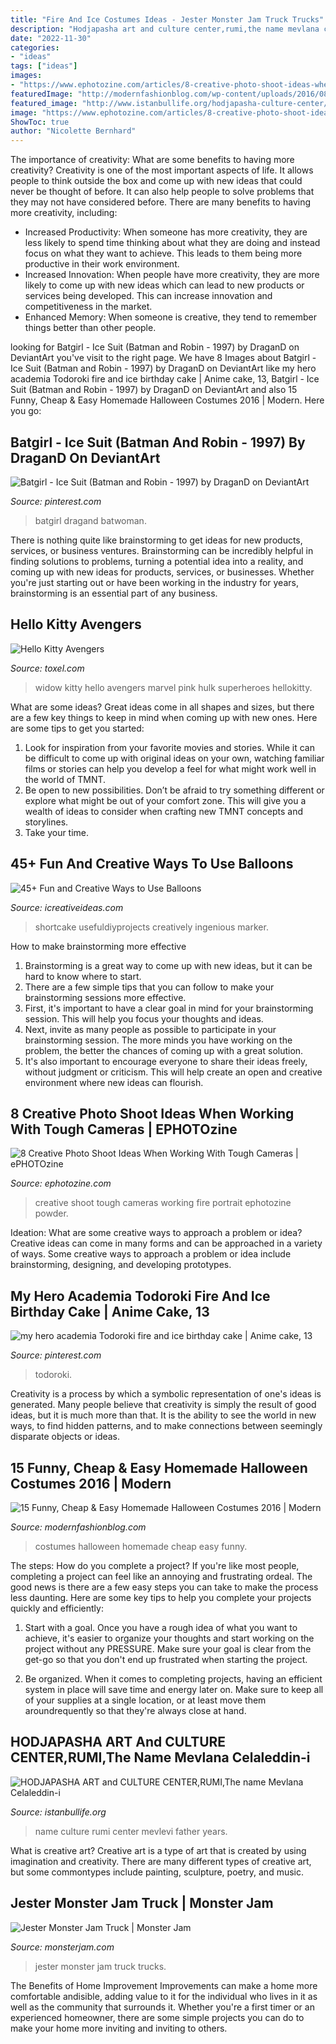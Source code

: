 ```yaml
---
title: "Fire And Ice Costumes Ideas - Jester Monster Jam Truck Trucks"
description: "Hodjapasha art and culture center,rumi,the name mevlana celaleddin-i"
date: "2022-11-30"
categories:
- "ideas"
tags: ["ideas"]
images:
- "https://www.ephotozine.com/articles/8-creative-photo-shoot-ideas-when-working-with-tough-cameras--28747/images/COOPH_Leo_Rosas_012.jpg"
featuredImage: "http://modernfashionblog.com/wp-content/uploads/2016/08/15-Funny-Cheap-Easy-Homemade-Halloween-Costumes-2016-11.jpg"
featured_image: "http://www.istanbullife.org/hodjapasha-culture-center/hodjapasha-dervish-show5-small.jpg"
image: "https://www.ephotozine.com/articles/8-creative-photo-shoot-ideas-when-working-with-tough-cameras--28747/images/COOPH_Leo_Rosas_012.jpg"
ShowToc: true
author: "Nicolette Bernhard"
---
```



The importance of creativity: What are some benefits to having more creativity?
Creativity is one of the most important aspects of life. It allows people to think outside the box and come up with new ideas that could never be thought of before. It can also help people to solve problems that they may not have considered before. There are many benefits to having more creativity, including: 
- Increased Productivity: When someone has more creativity, they are less likely to spend time thinking about what they are doing and instead focus on what they want to achieve. This leads to them being more productive in their work environment. 
- Increased Innovation: When people have more creativity, they are more likely to come up with new ideas which can lead to new products or services being developed. This can increase innovation and competitiveness in the market. 
- Enhanced Memory: When someone is creative, they tend to remember things better than other people.

	

		
looking for Batgirl - Ice Suit (Batman and Robin - 1997) by DraganD on DeviantArt you've visit to the right page. We have 8 Images about Batgirl - Ice Suit (Batman and Robin - 1997) by DraganD on DeviantArt like my hero academia Todoroki fire and ice birthday cake | Anime cake, 13, Batgirl - Ice Suit (Batman and Robin - 1997) by DraganD on DeviantArt and also 15 Funny, Cheap &amp; Easy Homemade Halloween Costumes 2016 | Modern. Here you go:
		
    
## Batgirl - Ice Suit (Batman And Robin - 1997) By DraganD On DeviantArt

<img loading=lazy src="https://i.pinimg.com/736x/49/18/76/49187647725df81bbd5f462978754480.jpg" onerror="this.onerror=null;this.src='https://tse4.mm.bing.net/th?id=OIP.LyYiNZbwaSiz1An7ZCLKzgHaJ5&amp;pid=15.1';" alt="Batgirl - Ice Suit (Batman and Robin - 1997) by DraganD on DeviantArt">

_Source: pinterest.com_

>batgirl dragand batwoman. 

	

There is nothing quite like brainstorming to get ideas for new products, services, or business ventures. Brainstorming can be incredibly helpful in finding solutions to problems, turning a potential idea into a reality, and coming up with new ideas for products, services, or businesses. Whether you're just starting out or have been working in the industry for years, brainstorming is an essential part of any business.

    
## Hello Kitty Avengers

<img loading=lazy src="http://www.toxel.com/wp-content/uploads/2014/09/kittyavangers09.jpg" onerror="this.onerror=null;this.src='https://tse2.mm.bing.net/th?id=OIP.sSawoH3mrZ_GTN-7daDqmwHaI9&amp;pid=15.1';" alt="Hello Kitty Avengers">

_Source: toxel.com_

>widow kitty hello avengers marvel pink hulk superheroes hellokitty. 

	

What are some ideas?
Great ideas come in all shapes and sizes, but there are a few key things to keep in mind when coming up with new ones. Here are some tips to get you started: 
1. Look for inspiration from your favorite movies and stories. While it can be difficult to come up with original ideas on your own, watching familiar films or stories can help you develop a feel for what might work well in the world of TMNT. 
2. Be open to new possibilities. Don’t be afraid to try something different or explore what might be out of your comfort zone. This will give you a wealth of ideas to consider when crafting new TMNT concepts and storylines. 
3. Take your time.

    
## 45+ Fun And Creative Ways To Use Balloons

<img loading=lazy src="https://www.icreativeideas.com/wp-content/uploads/2014/06/balloon35.jpg" onerror="this.onerror=null;this.src='https://tse3.mm.bing.net/th?id=OIP.D6xz_kaYiA_jnZoWE1zYmAAAAA&amp;pid=15.1';" alt="45+ Fun and Creative Ways to Use Balloons">

_Source: icreativeideas.com_

>shortcake usefuldiyprojects creatively ingenious marker. 

	

How to make brainstorming more effective
1. Brainstorming is a great way to come up with new ideas, but it can be hard to know where to start.
2. There are a few simple tips that you can follow to make your brainstorming sessions more effective.
3. First, it's important to have a clear goal in mind for your brainstorming session. This will help you focus your thoughts and ideas.
4. Next, invite as many people as possible to participate in your brainstorming session. The more minds you have working on the problem, the better the chances of coming up with a great solution.
5. It's also important to encourage everyone to share their ideas freely, without judgment or criticism. This will help create an open and creative environment where new ideas can flourish.

    
## 8 Creative Photo Shoot Ideas When Working With Tough Cameras | EPHOTOzine

<img loading=lazy src="https://www.ephotozine.com/articles/8-creative-photo-shoot-ideas-when-working-with-tough-cameras--28747/images/COOPH_Leo_Rosas_012.jpg" onerror="this.onerror=null;this.src='https://tse1.mm.bing.net/th?id=OIP.dl3m6zvIYWHUXft2bAxp9wHaLH&amp;pid=15.1';" alt="8 Creative Photo Shoot Ideas When Working With Tough Cameras | ePHOTOzine">

_Source: ephotozine.com_

>creative shoot tough cameras working fire portrait ephotozine powder. 

	

Ideation: What are some creative ways to approach a problem or idea?
Creative ideas can come in many forms and can be approached in a variety of ways. Some creative ways to approach a problem or idea include brainstorming, designing, and developing prototypes.

    
## My Hero Academia Todoroki Fire And Ice Birthday Cake | Anime Cake, 13

<img loading=lazy src="https://i.pinimg.com/736x/cb/40/ad/cb40ad02179cbc3126aed703e41bbf7c.jpg" onerror="this.onerror=null;this.src='https://tse2.mm.bing.net/th?id=OIP.SqgZbLx9uAk0Y9TGs0a8WwHaLH&amp;pid=15.1';" alt="my hero academia Todoroki fire and ice birthday cake | Anime cake, 13">

_Source: pinterest.com_

>todoroki. 

	

Creativity is a process by which a symbolic representation of one's ideas is generated. Many people believe that creativity is simply the result of good ideas, but it is much more than that. It is the ability to see the world in new ways, to find hidden patterns, and to make connections between seemingly disparate objects or ideas.

    
## 15 Funny, Cheap &amp; Easy Homemade Halloween Costumes 2016 | Modern

<img loading=lazy src="http://modernfashionblog.com/wp-content/uploads/2016/08/15-Funny-Cheap-Easy-Homemade-Halloween-Costumes-2016-11.jpg" onerror="this.onerror=null;this.src='https://tse4.mm.bing.net/th?id=OIP.v6EzkZUiNZNQRQTkvrXFWAHaJ4&amp;pid=15.1';" alt="15 Funny, Cheap &amp; Easy Homemade Halloween Costumes 2016 | Modern">

_Source: modernfashionblog.com_

>costumes halloween homemade cheap easy funny. 

	

The steps: How do you complete a project?
If you're like most people, completing a project can feel like an annoying and frustrating ordeal. The good news is there are a few easy steps you can take to make the process less daunting. Here are some key tips to help you complete your projects quickly and efficiently:
1. Start with a goal. Once you have a rough idea of what you want to achieve, it's easier to organize your thoughts and start working on the project without any PRESSURE. Make sure your goal is clear from the get-go so that you don't end up frustrated when starting the project.

2. Be organized. When it comes to completing projects, having an efficient system in place will save time and energy later on. Make sure to keep all of your supplies at a single location, or at least move them aroundrequently so that they're always close at hand.

    
## HODJAPASHA ART And CULTURE CENTER,RUMI,The Name Mevlana Celaleddin-i

<img loading=lazy src="http://www.istanbullife.org/hodjapasha-culture-center/hodjapasha-dervish-show5-small.jpg" onerror="this.onerror=null;this.src='https://tse1.mm.bing.net/th?id=OIP.cCmWC8-Sw_OqaBG1V3oXNwAAAA&amp;pid=15.1';" alt="HODJAPASHA ART and CULTURE CENTER,RUMI,The name Mevlana Celaleddin-i">

_Source: istanbullife.org_

>name culture rumi center mevlevi father years. 

	

What is creative art?
Creative art is a type of art that is created by using imagination and creativity. There are many different types of creative art, but some commontypes include painting, sculpture, poetry, and music.

    
## Jester Monster Jam Truck | Monster Jam

<img loading=lazy src="https://cdn.monsterjam.com/styles/jumbotron_large/s3/2019-01/_dsc8110.jpg?itok=pU5mjfV1" onerror="this.onerror=null;this.src='https://tse2.mm.bing.net/th?id=OIP.9yxZebQAgCUq0cRUiwac4QHaF7&amp;pid=15.1';" alt="Jester Monster Jam Truck | Monster Jam">

_Source: monsterjam.com_

>jester monster jam truck trucks. 

	

The Benefits of Home Improvement
Improvements can make a home more comfortable andisible, adding value to it for the individual who lives in it as well as the community that surrounds it. Whether you're a first timer or an experienced homeowner, there are some simple projects you can do to make your home more inviting and inviting to others.

